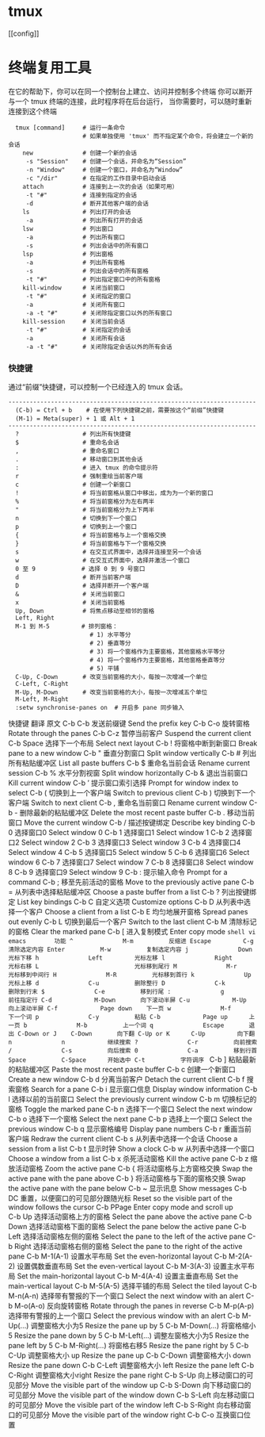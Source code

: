 # tmux

[[config]]

# 终端复用工具
 在它的帮助下，你可以在同一个控制台上建立、访问并控制多个终端
 你可以断开与一个 tmux 终端的连接，此时程序将在后台运行， 当你需要时，可以随时重新连接到这个终端

```
  tmux [command]     # 运行一条命令
                     # 如果单独使用 'tmux' 而不指定某个命令，将会建立一个新的会话
    new              # 创建一个新的会话
     -s "Session"    # 创建一个会话，并命名为“Session”
     -n "Window"     # 创建一个窗口，并命名为“Window”
     -c "/dir"       # 在指定的工作目录中启动会话
    attach           # 连接到上一次的会话（如果可用）
     -t "#"          # 连接到指定的会话
     -d              # 断开其他客户端的会话
    ls               # 列出打开的会话
     -a              # 列出所有打开的会话
    lsw              # 列出窗口
     -a              # 列出所有窗口
     -s              # 列出会话中的所有窗口
    lsp              # 列出窗格
     -a              # 列出所有窗格
     -s              # 列出会话中的所有窗格
     -t "#"          # 列出指定窗口中的所有窗格
    kill-window      # 关闭当前窗口
     -t "#"          # 关闭指定的窗口
     -a              # 关闭所有窗口
     -a -t "#"       # 关闭除指定窗口以外的所有窗口
    kill-session     # 关闭当前会话
     -t "#"          # 关闭指定的会话
     -a              # 关闭所有会话
     -a -t "#"       # 关闭除指定会话以外的所有会话
```


### 快捷键

通过“前缀”快捷键，可以控制一个已经连入的 tmux 会话。

```
----------------------------------------------------------------------
  (C-b) = Ctrl + b    # 在使用下列快捷键之前，需要按这个“前缀”快捷键
  (M-1) = Meta(super) + 1 或 Alt + 1
----------------------------------------------------------------------
  ?                  # 列出所有快捷键
  $                  # 重命名会话
  ,                  # 重命名窗口
  .                  # 移动窗口到其他会话
  :                  # 进入 tmux 的命令提示符
  r                  # 强制重绘当前客户端
  c                  # 创建一个新窗口
  !                  # 将当前窗格从窗口中移出，成为为一个新的窗口
  %                  # 将当前窗格分为左右两半
  "                  # 将当前窗格分为上下两半
  n                  # 切换到下一个窗口
  p                  # 切换到上一个窗口
  {                  # 将当前窗格与上一个窗格交换
  }                  # 将当前窗格与下一个窗格交换
  s                  # 在交互式界面中，选择并连接至另一个会话
  w                  # 在交互式界面中，选择并激活一个窗口
  0 至 9             # 选择 0 到 9 号窗口
  d                  # 断开当前客户端
  D                  # 选择并断开一个客户端
  &                  # 关闭当前窗口
  x                  # 关闭当前窗格
  Up, Down           # 将焦点移动至相邻的窗格
  Left, Right
  M-1 到 M-5         # 排列窗格：
                       # 1) 水平等分
                       # 2) 垂直等分
                       # 3) 将一个窗格作为主要窗格，其他窗格水平等分
                       # 4) 将一个窗格作为主要窗格，其他窗格垂直等分
                       # 5) 平铺
  C-Up, C-Down       # 改变当前窗格的大小，每按一次增减一个单位
  C-Left, C-Right
  M-Up, M-Down       # 改变当前窗格的大小，每按一次增减五个单位
  M-Left, M-Right
  :setw synchronise-panes on  # 开启多 pane 同步输入
```

快捷键	翻译	原文
C-b C-b	发送前缀键	Send the prefix key
C-b C-o	旋转窗格	Rotate through the panes
C-b C-z	暂停当前客户	Suspend the current client
C-b Space	选择下一个布局	Select next layout
C-b !	将窗格中断到新窗口	Break pane to a new window
C-b "	垂直分割窗口	Split window vertically
C-b #	列出所有粘贴缓冲区	List all paste buffers
C-b $	重命名当前会话	Rename current session
C-b %	水平分割视窗	Split window horizontally
C-b &	退出当前窗口	Kill current window
C-b ’	提示窗口索引选择	Prompt for window index to select
C-b (	切换到上一个客户端	Switch to previous client
C-b )	切换到下一个客户端	Switch to next client
C-b ,	重命名当前窗口	Rename current window
C-b -	删除最新的粘贴缓冲区	Delete the most recent paste buffer
C-b .	移动当前窗口	Move the current window
C-b /	描述按键绑定	Describe key binding
C-b 0	选择窗口0	Select window 0
C-b 1	选择窗口1	Select window 1
C-b 2	选择窗口2	Select window 2
C-b 3	选择窗口3	Select window 3
C-b 4	选择窗口4	Select window 4
C-b 5	选择窗口5	Select window 5
C-b 6	选择窗口6	Select window 6
C-b 7	选择窗口7	Select window 7
C-b 8	选择窗口8	Select window 8
C-b 9	选择窗口9	Select window 9
C-b :	提示输入命令	Prompt for a command
C-b ;	移至先前活动的窗格	Move to the previously active pane
C-b =	从列表中选择粘贴缓冲区	Choose a paste buffer from a list
C-b ?	列出按键绑定	List key bindings
C-b C	自定义选项	Customize options
C-b D	从列表中选择一个客户	Choose a client from a list
C-b E	均匀地展开窗格	Spread panes out evenly
C-b L	切换到最后一个客户	Switch to the last client
C-b M	清除标记的窗格	Clear the marked pane
C-b [	进入复制模式	Enter copy mode
    ```shell
        vi             emacs        功能
        ^              M-m          反缩进
        Escape         C-g          清除选定内容
        Enter          M-w          复制选定内容
        j              Down         光标下移
        h              Left         光标左移
        l              Right        光标右移
        L                           光标移到尾行
        M              M-r          光标移到中间行
        H              M-R          光标移到首行
        k              Up           光标上移
        d              C-u          删除整行
        D              C-k          删除到行末
        $              C-e          移到行尾
        :              g            前往指定行
        C-d            M-Down       向下滚动半屏
        C-u            M-Up         向上滚动半屏
        C-f            Page down    下一页
        w              M-f          下一个词
        p              C-y          粘贴
        C-b            Page up      上一页
        b              M-b          上一个词
        q              Escape       退出
        C-Down or J    C-Down       向下翻
        C-Up or K      C-Up         向下翻
        n              n            继续搜索
        ?              C-r          向前搜索
        /              C-s          向后搜索
        0              C-a          移到行首
        Space          C-Space      开始选中
                       C-t          字符调序
    ```
C-b ]	粘贴最新的粘贴缓冲区	Paste the most recent paste buffer
C-b c	创建一个新窗口	Create a new window
C-b d	分离当前客户	Detach the current client
C-b f	搜索窗格	Search for a pane
C-b i	显示窗口信息	Display window information
C-b l	选择以前的当前窗口	Select the previously current window
C-b m	切换标记的窗格	Toggle the marked pane
C-b n	选择下一个窗口	Select the next window
C-b o	选择下一个窗格	Select the next pane
C-b p	选择上一个窗口	Select the previous window
C-b q	显示窗格编号	Display pane numbers
C-b r	重画当前客户端	Redraw the current client
C-b s	从列表中选择一个会话	Choose a session from a list
C-b t	显示时钟	Show a clock
C-b w	从列表中选择一个窗口	Choose a window from a list
C-b x	杀死活动窗格	Kill the active pane
C-b z	缩放活动窗格	Zoom the active pane
C-b {	将活动窗格与上方窗格交换	Swap the active pane with the pane above
C-b }	将活动窗格与下面的窗格交换	Swap the active pane with the pane below
C-b ~	显示讯息	Show messages
C-b DC	重置，以便窗口的可见部分跟随光标	Reset so the visible part of the window follows the cursor
C-b PPage	Enter copy mode and scroll up	
C-b Up	选择活动窗格上方的窗格	Select the pane above the active pane
C-b Down	选择活动窗格下面的窗格	Select the pane below the active pane
C-b Left	选择活动窗格左侧的窗格	Select the pane to the left of the active pane
C-b Right	选择活动窗格右侧的窗格	Select the pane to the right of the active pane
C-b M-1(A-1)	设置水平布局	Set the even-horizontal layout
C-b M-2(A-2)	设置偶数垂直布局	Set the even-vertical layout
C-b M-3(A-3)	设置主水平布局	Set the main-horizontal layout
C-b M-4(A-4)	设置主垂直布局	Set the main-vertical layout
C-b M-5(A-5)	选择平铺的布局	Select the tiled layout
C-b M-n(A-n)	选择带有警报的下一个窗口	Select the next window with an alert
C-b M-o(A-o)	反向旋转窗格	Rotate through the panes in reverse
C-b M-p(A-p)	选择带有警报的上一个窗口	Select the previous window with an alert
C-b M-Up(...)	调整窗格大小为5	Resize the pane up by 5
C-b M-Down(...)	将窗格缩小5	Resize the pane down by 5
C-b M-Left(...)	调整左窗格大小为5	Resize the pane left by 5
C-b M-Right(...)	将窗格右移5	Resize the pane right by 5
C-b C-Up	调整窗格大小 up	Resize the pane up
C-b C-Down	调整窗格大小 down	Resize the pane down
C-b C-Left	调整窗格大小 left	Resize the pane left
C-b C-Right	调整窗格大小right	Resize the pane right
C-b S-Up	向上移动窗口的可见部分	Move the visible part of the window up
C-b S-Down	向下移动窗口的可见部分	Move the visible part of the window down
C-b S-Left	向左移动窗口的可见部分	Move the visible part of the window left
C-b S-Right	向右移动窗口的可见部分	Move the visible part of the window right
C-b C-o	互换窗口位置


